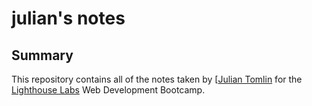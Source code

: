 # julian's notes

## Summary
This repository contains all of the notes taken by [[Julian Tomlin](https://github.com/juliantomlin) for the [Lighthouse Labs](https://www.lighthouselabs.ca/) Web Development Bootcamp.



